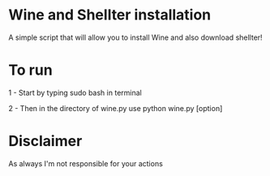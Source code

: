 # Wine and Shellter installation
A simple script that will allow you to install Wine and also download shellter!

# To run
1 - Start by typing sudo bash in terminal

2 - Then in the directory of wine.py use python wine.py [option]

# Disclaimer
As always I'm not responsible for your actions
